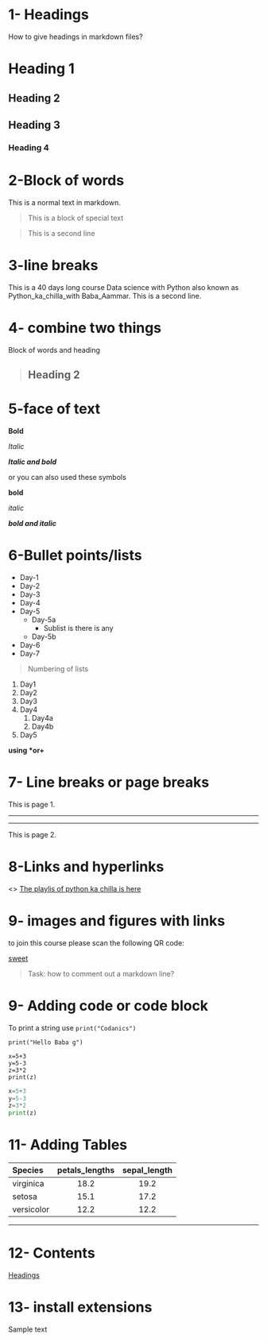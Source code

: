 # 1- Headings
How to give headings in markdown files?
# Heading 1
## Heading 2
## Heading 3
### Heading 4

# 2-Block of words

This is a normal text in markdown.

> This is a block of special text

> This is a second line

# 3-line breaks

This is a 40 days long course Data science with Python also known as Python_ka_chilla_with Baba_Aammar.
This is a second line.

# 4- combine two things

Block of words and heading

> ## Heading 2

# 5-face of text

**Bold**

*Italic*

***Italic and bold***

or you can also used these symbols

__bold__

_italic_

___bold and italic___

# 6-Bullet points/lists

- Day-1
- Day-2
- Day-3
- Day-4
- Day-5 
    - Day-5a
        - Sublist is there is any
    - Day-5b
- Day-6
- Day-7

> Numbering of lists

1. Day1
2. Day2
3. Day3
4. Day4
    1. Day4a
    2. Day4b
5. Day5

__using *or+__


# 7- Line breaks or page breaks

This is page 1.

---
---

This is page 2.

# 8-Links and hyperlinks
<>
[The playlis of python ka chilla is here]()

[codanics]: link


# 9- images and figures with links

to join this course please scan the following QR code:

[sweet](sweet.png)



> Task: how to comment out a markdown line?

# 9- Adding code or code block

To print a string use `print("Codanics")`

`print("Hello Baba g")`

```
x=5+3
y=5-3
z=3*2
print(z)
```

```python
x=5+3
y=5-3
z=3*2
print(z)
```

# 11- Adding Tables

| Species | petals_lengths | sepal_length|
|:---------|:-------------:|:------------:|
|virginica| 18.2|19.2|
|setosa|15.1|17.2|
|versicolor|12.2|12.2|
---

# 12- Contents

[Headings](#)
[](#2-block-of-words)
[](#3-line-breaks)
[](#4--combine-two-things)


# 13- install extensions

Sample text
